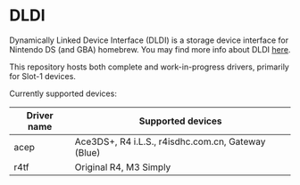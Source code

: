 # DLDI

Dynamically Linked Device Interface (DLDI) is a storage device interface for Nintendo DS (and GBA) homebrew. You may find more info about DLDI [here](https://www.chishm.com/DLDI/).

This repository hosts both complete and work-in-progress drivers, primarily for Slot-1 devices.

Currently supported devices:

| Driver name | Supported devices                                  |
| ----------- | -------------------------------------------------- |
| acep        | Ace3DS+, R4 i.L.S., r4isdhc.com.cn, Gateway (Blue) |
| r4tf        | Original R4, M3 Simply                             |
